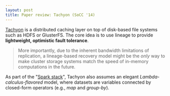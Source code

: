 ```yaml
---
layout: post
title: Paper review: Tachyon (SoCC '14)
---
```


[Tachyon](https://amplab.cs.berkeley.edu/publication/tachyon-socc/) is a distributed caching layer on top of disk-based file systems such as HDFS or GlusterFS. The core idea is to use lineage to provide **lightweight, optimistic fault tolerance**. 

> More importantly, due to the inherent bandwidth limitations of replication, a lineage-based recovery model might be the _only_ way to make cluster storage systems match the speed of in-memory computations in the future. 

As part of the "[Spark stack](https://amplab.cs.berkeley.edu/software/)", Tachyon also assumes an elegant *Lambda-calculus-flavored* model, where datasets are variables connected by closed-form operators (e.g., *map* and *group-by*).